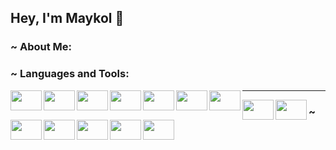 Hey, I'm Maykol 👋
---

### ~ About Me:



### ~ Languages and Tools:

<img align="left" height="32" width="50vw" src="https://unpkg.com/simple-icons@v3/icons/java.svg" />
<img align="left" height="32" width="50vw" src="https://unpkg.com/simple-icons@v3/icons/javascript.svg" />
<img align="left" height="32" width="50vw" src="https://unpkg.com/simple-icons@v3/icons/html5.svg" />
<img align="left" height="32" width="50vw" src="https://unpkg.com/simple-icons@v3/icons/css3.svg" />
<img align="left" height="32" width="50vw" src="https://unpkg.com/simple-icons@v3/icons/python.svg" />
<img align="left" height="32" width="50vw" src="https://unpkg.com/simple-icons@v3/icons/mysql.svg" />
<img align="left" height="32" width="50vw" src="https://unpkg.com/simple-icons@v3/icons/redis.svg" />

---

<img align="left" height="32" width="50vw" src="https://unpkg.com/simple-icons@v3/icons/intellijidea.svg" />
<img align="left" height="32" width="50vw" src="https://unpkg.com/simple-icons@v3/icons/pycharm.svg" />
<img align="left" height="32" width="50vw" src="https://unpkg.com/simple-icons@v3/icons/webstorm.svg" />
<img align="left" height="32" width="50vw" src="https://unpkg.com/simple-icons@v3/icons/visualstudiocode.svg" />
<img align="left" height="32" width="50vw" src="https://unpkg.com/simple-icons@v3/icons/eclipseide.svg" />
<img align="left" height="32" width="50vw" src="https://unpkg.com/simple-icons@v3/icons/xampp.svg" />
<img align="left" height="32" width="50vw" src="https://unpkg.com/simple-icons@v3/icons/github.svg" />

### ~ 
